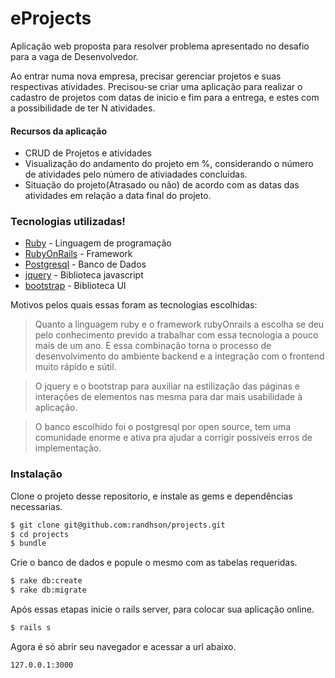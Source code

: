 # eProjects

Aplicação web proposta para resolver problema apresentado no desafio para a vaga de Desenvolvedor.

Ao entrar numa nova empresa, precisar gerenciar projetos e suas respectivas atividades. Precisou-se criar uma aplicação para realizar o cadastro de projetos com datas de inicio e fim para a entrega, e estes com a possibilidade de ter N atividades.

#### Recursos da aplicação
  - CRUD de Projetos e atividades
  - Visualização do andamento do projeto em %, considerando o número de atividades pelo número de ativiadades concluidas.
  - Situação do projeto(Atrasado ou não) de acordo com as datas das atividades em relação a data final do projeto. 

### Tecnologias utilizadas!

  * [Ruby](https://www.ruby-lang.org/pt/) - Linguagem de programação
  * [RubyOnRails](https://rubyonrails.org/) - Framework
  * [Postgresql](https://www.postgresql.org/) - Banco de Dados
  * [jquery](https://jquery.com/) - Biblioteca javascript
  * [bootstrap](https://getbootstrap.com/) - Biblioteca UI
  
Motivos pelos quais essas foram as tecnologias escolhidas:

> Quanto a linguagem ruby e o framework rubyOnrails a escolha se deu pelo conhecimento prevido a trabalhar com essa tecnologia a pouco mais de um ano.
> E essa combinação torna o processo de desenvolvimento do ambiente backend e a integração com o frontend muito rápido e sútil.

> O jquery e o bootstrap para auxiliar na estilização das páginas e interações de elementos nas mesma para dar mais usabilidade à aplicação.

> O banco escolhido foi o postgresql por open source, tem uma comunidade enorme e ativa pra ajudar a corrigir possiveis erros de implementação.

### Instalação

Clone o projeto desse repositorio, e instale as gems e dependências necessarias.

```sh
$ git clone git@github.com:randhson/projects.git
$ cd projects
$ bundle
```

Crie o banco de dados e popule o mesmo com as tabelas requeridas.

```sh
$ rake db:create
$ rake db:migrate
```
Após essas etapas inicie o rails server, para colocar sua aplicação online.
```sh
$ rails s
```
Agora é só abrir seu navegador e acessar a url abaixo.

```sh
127.0.0.1:3000
```

